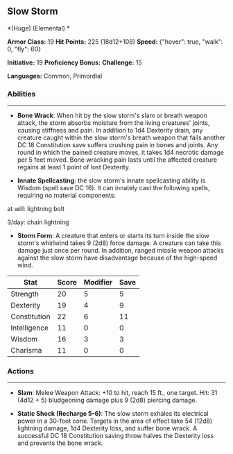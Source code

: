 ## Slow Storm
*(Huge) (Elemental) *

**Armor Class:** 19
**Hit Points:** 225 (18d12+108)
**Speed:** {"hover": true, "walk": 0, "fly": 60}

**Initiative:** 19
**Proficiency Bonus:**
**Challenge:** 15

**Languages:** Common, Primordial

### Abilities
 --- 
- **Bone Wrack**: When hit by the slow storm's slam or breath weapon attack, the storm absorbs moisture from the living creatures' joints, causing stiffness and pain. In addition to 1d4 Dexterity drain, any creature caught within the slow storm's breath weapon that fails another DC 18 Constitution save suffers crushing pain in bones and joints. Any round in which the pained creature moves, it takes 1d4 necrotic damage per 5 feet moved. Bone wracking pain lasts until the affected creature regains at least 1 point of lost Dexterity.

- **Innate Spellcasting**: the slow storm's innate spellcasting ability is Wisdom (spell save DC 16). It can innately cast the following spells, requiring no material components:

at will: lightning bolt

3/day: chain lightning

- **Storm Form**: A creature that enters or starts its turn inside the slow storm's whirlwind takes 9 (2d8) force damage. A creature can take this damage just once per round. In addition, ranged missile weapon attacks against the slow storm have disadvantage because of the high-speed wind.



| Stat | Score | Modifier | Save |
| ---- | ---- | ---- | ---- |
| Strength | 20 | 5 | 5 |
| Dexterity | 19 | 4 | 9 |
| Constitution | 22 | 6 | 11 |
| Intelligence | 11 | 0 | 0 |
| Wisdom | 16 | 3 | 3 |
| Charisma | 11 | 0 | 0 |

### Actions
 --- 
- **Slam**: Melee Weapon Attack: +10 to hit, reach 15 ft., one target. Hit: 31 (4d12 + 5) bludgeoning damage plus 9 (2d8) piercing damage.

- **Static Shock (Recharge 5-6)**: The slow storm exhales its electrical power in a 30-foot cone. Targets in the area of effect take 54 (12d8) lightning damage, 1d4 Dexterity loss, and suffer bone wrack. A successful DC 18 Constitution saving throw halves the Dexterity loss and prevents the bone wrack.

